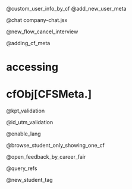 @custom_user_info_by_cf
@add_new_user_meta


@chat
company-chat.jsx

@new_flow_cancel_interview

@adding_cf_meta
# accessing 
# cfObj[CFSMeta.<KEY>]

@kpt_validation

@id_utm_validation

@enable_lang

@browse_student_only_showing_one_cf

@open_feedback_by_career_fair

@query_refs


@new_student_tag